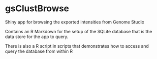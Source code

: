 # gsClustBrowse
Shiny app for browsing the exported intensities from Genome Studio

Contains an R Markdown for the setup of the SQLite database that is the data store for the app to query. 

There is also a R script in scripts that demonstrates how to access and query the database from within R
